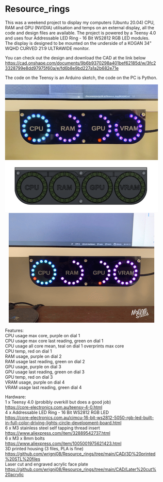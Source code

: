 # Resource_rings
This was a weekend project to display my computers (Ubuntu 20.04) CPU, RAM and GPU (NVIDIA) utilisation and temps on an external display, all the code and design files are available.
The project is powered by a Teensy 4.0 and uses four Addressable LED Ring - 16 Bit WS2812 RGB LED modules.
The display is designed to be mounted on the underside of a KOGAN 34" WQHD CURVED 21:9 ULTRAWIDE monitor.

You can check out the design and download the CAD at the link below
https://cad.onshape.com/documents/9b6b9370298a401bef62185d/w/3fc23328799e8dd97975f60a/e/fd6b8e9bd227a1a2b682e71e

The code on the Teensy is an Arduino sketch, the code on the PC is Python.

<p align="center">
  <img src="https://github.com/wrignj08/Resource_rings/blob/main/Photos/img1.png?raw=true">
  <img  src="https://github.com/wrignj08/Resource_rings/blob/main/Photos/img2.png?raw=tru">
  <img src="https://github.com/wrignj08/Resource_rings/blob/main/Photos/img3.GIF?raw=tru">
</p>

Features:<br>
CPU usage max core, purple on dial 1<br>
CPU usage max core last reading, green on dial 1<br>
CPU usage all core mean, teal on dial 1 overprints max core<br>
CPU temp, red on dial 1<br>
RAM usage, purple on dial 2<br>
RAM usage last reading, green on dial 2<br>
GPU usage, purple on dial 3<br>
GPU usage last reading, green on dial 3<br>
GPU temp, red on dial 3<br>
VRAM usage, purple on dial 4<br>
VRAM usage last reading, green dial 4<br>

Hardware:<br>
1 x Teensy 4.0 (probibly overkill but does a good job)<br>
https://core-electronics.com.au/teensy-4-0.html<br>
4 x Addressable LED Ring - 16 Bit WS2812 RGB LED<br>
https://core-electronics.com.au/cjmcu-16-bit-ws2812-5050-rgb-led-built-in-full-color-driving-lights-circle-development-board.html<br>
6 x M3 stainless steel self tapping thread insert<br>
https://www.aliexpress.com/item/32889542737.html<br>
6 x M3 x 8mm bolts<br>
https://www.aliexpress.com/item/1005001975621423.html<br>
3D printed housing (3 files, PLA is fine)<br>
https://github.com/wrignj08/Resource_rings/tree/main/CAD/3D%20printed%20STL%20files<br>
Laser cut and engraved acrylic face plate<br>
https://github.com/wrignj08/Resource_rings/tree/main/CAD/Later%20cut%20acrylic<br>
